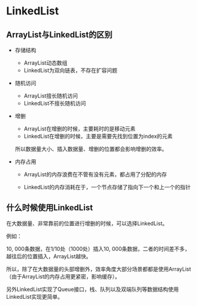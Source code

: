 # LinkedList

## ArrayList与LinkedList的区别

- 存储结构

  - ArrayList动态数组
  - LinkedList为双向链表，不存在扩容问题

- 随机访问

  - ArrayList擅长随机访问
  - LinkedList不擅长随机访问

- 增删

  - ArrayList在增删的时候，主要耗时的是移动元素
  - LinkedList在增删的时候，主要是需要先找到位置为index的元素

  所以数据量大小、插入数据量、增删的位置都会影响增删的效率。

- 内存占用

  - ArrayList的内存浪费在不管有没有元素，都占用了分配的内存

  - LinkedList的内存消耗在于，一个节点存储了指向下一个和上一个的指针

## 什么时候使用LinkedList

在大数据量、非常靠前的位置进行增删的时候，可以选择LinkedList。

例如：

10, 000条数据，在1/10处（1000处）插入10, 000条数据，二者的时间差不多，越往后的位置插入，ArrayList越快。

所以，除了在大数据量的头部增删外，效率角度大部分场景都都是使用ArrayList（由于ArrayList的内存占用更紧密，影响缓存）。

另外LinkedList实现了Queue接口，栈、队列以及双端队列等数据结构使用LinkedList实现更简单。



